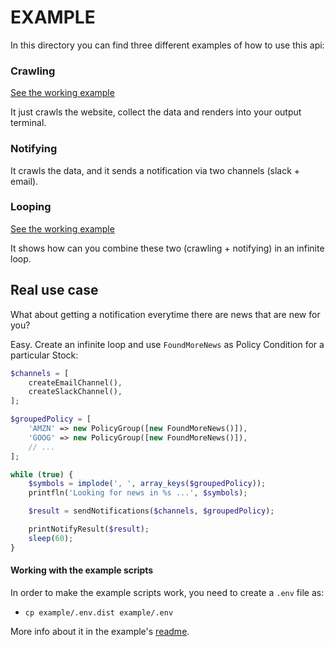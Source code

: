 # EXAMPLE

In this directory you can find three different examples of how to use this api:

### Crawling

[See the working example](crawl.php)

It just crawls the website, collect the data and renders into your output terminal.

### Notifying

It crawls the data, and it sends a notification via two channels (slack + email).

### Looping

[See the working example](notify.php)

It shows how can you combine these two (crawling + notifying) in an infinite loop.

## Real use case

What about getting a notification everytime there are news that are new for you?

Easy. Create an infinite loop and use `FoundMoreNews` as Policy Condition for a particular Stock:

```php
$channels = [
    createEmailChannel(),
    createSlackChannel(),
];

$groupedPolicy = [
    'AMZN' => new PolicyGroup([new FoundMoreNews()]),
    'GOOG' => new PolicyGroup([new FoundMoreNews()]),
    // ...
];

while (true) {
    $symbols = implode(', ', array_keys($groupedPolicy));
    printfln('Looking for news in %s ...', $symbols);

    $result = sendNotifications($channels, $groupedPolicy);

    printNotifyResult($result);
    sleep(60);
}


```

#### Working with the example scripts

In order to make the example scripts work, you need to create a `.env` file as:

- `cp example/.env.dist example/.env`

More info about it in the example's [readme](example/README.md).
